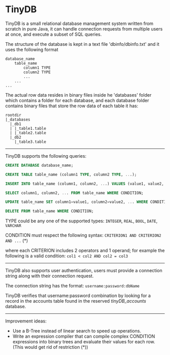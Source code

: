 # TinyDB
TinyDB is a small relational database management system written from scratch in pure Java, it can handle connection requests from 
multiple users at once, and execute a subset of SQL queries.

The structure of the database is kept in a text file 'dbinfo/dbinfo.txt' and it uses the following format

```
database_name
	table_name
		column1 TYPE
		column2 TYPE
		...
	...
...
```

The actual row data resides in binary files inside he 'databases' folder which contains a folder for each database, and each
database folder contains binary files that store the row data of each table it has:

```
rootdir
|_databases
  |_db1
  | |_table1.table
  | |_table2.table
  |_db2
    |_table3.table
```

---
TinyDB supports the following queries:

```sql
CREATE DATABASE database_name;

CREATE TABLE table_name (column1 TYPE, column2 TYPE, ...);

INSERT INTO table_name (column1, column2, ...) VALUES (value1, value2, ...);

SELECT column1, column2, ... FROM table_name WHERE CONDITION;

UPDATE table_name SET column1=value1, column2=value2, ... WHERE CONDITION;

DELETE FROM table_name WHERE CONDITION;
```

TYPE could be any one of the supported types: ```INTEGER```, ```REAL```, ```BOOL```, ```DATE```, ```VARCHAR```

CONDITION must respect the following syntax: ```CRITERION1 AND CRITERION2 AND ...```  (*)

where each CRITERION includes 2 operators and 1 operand; for example the following is a valid condition: ```col1 < col2 AND col2 = col3```

---
TinyDB also supports user authentication, users must provide a connection string along with their connection request.

The connection string has the format: ```username:password:dbName```

TinyDB verifies that username:password combination by looking for a record in the accounts table found in the reserved _tinyDB_accounts_ database.

---

Improvement ideas:
- Use a B-Tree instead of linear search to speed up operations.
- Write an expression compiler that can compile complex CONDITION expressions into binary trees and evaluate their values for each row. (This would get rid of restriction (*))
